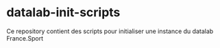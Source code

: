 # datalab-init-scripts
Ce repository contient des scripts pour initialiser une instance du datalab France.Sport
